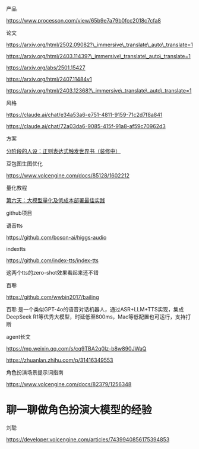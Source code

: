 产品

https://www.processon.com/view/65b9e7a79b0fcc2018c7cfa8



论文

https://arxiv.org/html/2502.09082?\_immersive\_translate\_auto\_translate=1

https://arxiv.org/html/2403.11439?\_immersive\_translate\_auto\_translate=1

https://arxiv.org/abs/2501.15427

https://arxiv.org/html/2407.11484v1

https://arxiv.org/html/2403.12368?\_immersive\_translate\_auto\_translate=1





风格

https://claude.ai/chat/e34a53a6-e751-4811-9159-71c2d7f8a841

https://claude.ai/chat/72a03da6-9085-415f-91a8-af59c70962d3



方案

[ 分阶段的人设：正则表达式触发世界书（装修中）](https://sqivg8d05rm.feishu.cn/wiki/CINmw1U6gihSDYkrvBicCFZAnHd)





豆包图生图优化

https://www.volcengine.com/docs/85128/1602212





量化教程

[ 第六天：大模型量化及低成本部署最佳实践](https://seigy6zzam.feishu.cn/wiki/XrzMwhg7wiItRBktwn9ctV8qnwh)





github项目

语音tts

https://github.com/boson-ai/higgs-audio

indextts

<https://github.com/index-tts/index-tts>

这两个tts的zero-shot效果看起来还不错



百聆

https://github.com/wwbin2017/bailing

百聆 是一个类似GPT-4o的语音对话机器人，通过ASR+LLM+TTS实现，集成DeepSeek R1等优秀大模型，时延低至800ms，Mac等低配置也可运行，支持打断





agent长文

https://mp.weixin.qq.com/s/cq9TBA2q0Iz-b8w890JWaQ

https://zhuanlan.zhihu.com/p/31416349553



角色扮演场景提示词指南

https://www.volcengine.com/docs/82379/1256348





# 聊一聊做角色扮演大模型的经验

刘聪

https://developer.volcengine.com/articles/7439940856175394853
